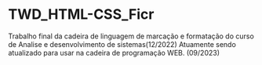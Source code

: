 # TWD_HTML-CSS_Ficr
Trabalho final da cadeira de linguagem de marcação e formatação do curso de Analise e desenvolvimento de sistemas(12/2022)
Atuamente sendo atualizado para usar na cadeira de programação WEB. (09/2023)
